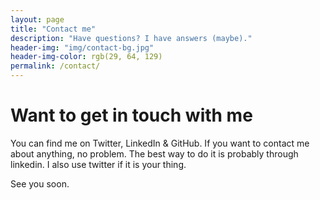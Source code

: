 ```yaml
---
layout: page
title: "Contact me"
description: "Have questions? I have answers (maybe)."
header-img: "img/contact-bg.jpg"
header-img-color: rgb(29, 64, 129)
permalink: /contact/
---
```


# Want to get in touch with me

You can find me on Twitter, LinkedIn & GitHub. If you want to contact me about anything, no problem. The best way to do it is probably through linkedin. I also use twitter if it is your thing.

See you soon.
